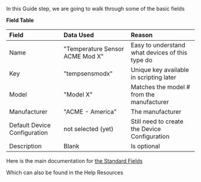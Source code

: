 In this Guide step, we are going to walk through some of the basic fields

**Field Table**  

| Field | Data Used | Reason |
|:--|:--|:--|
| Name | "Temperature Sensor ACME Mod X" | Easy to understand what devices of this type do |
| Key | "tempsensmodx" | Unique key available in scripting later |
| Model | "Model X" | Matches the model # from the manufacturer |
| Manufacturer | "ACME - America" | The manufacturer |
| Default Device Configuration | not selected (yet) | Still need to create the Device Configuration |
| Description | Blank | Is optional |
  

Here is the main documentation for <a href="https://support.nuviot.com/help.html#/topics/standardfields" target="_blank">the Standard Fields</a>  

Which can also be found in the Help Resources

